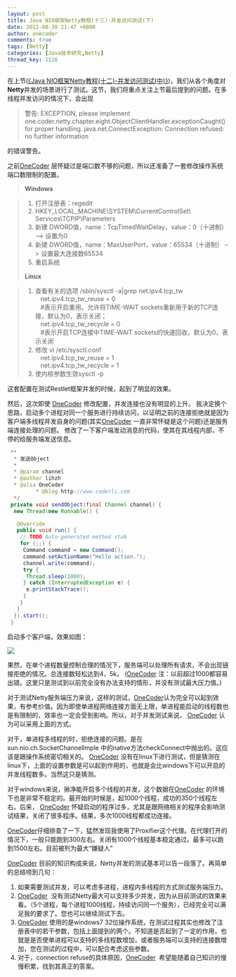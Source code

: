 ```yaml
---
layout: post
title: Java NIO框架Netty教程(十三)-并发访问测试(下)
date: 2012-08-30 21:47 +0800
author: onecoder
comments: true
tags: [Netty]
categories: [Java技术研究,Netty]
thread_key: 1116
---
```

在上节(<a href="http://www.coderli.com/netty-concurrency-problem-test-two" target="\_blank">《Java NIO框架Netty教程(十二)-并发访问测试(中)》</a>)，我们从各个角度对**Netty**并发的场景进行了测试。这节，我们将重点关注上节最后提到的问题。在多线程并发访问的情况下，会出现

>
>警告: EXCEPTION, please implement one.coder.netty.chapter.eight.ObjectClientHandler.exceptionCaught() for proper handling.
>java.net.ConnectException: Connection refused: no further information
>

的错误警告。

之前[OneCoder](http://www.coderli.com/) 层怀疑过是端口数不够的问题，所以还准备了一套修改操作系统端口数限制的配置。

>**Windows**

>1. 打开注册表：regedit
>2. HKEY_LOCAL_MACHINE\SYSTEM\CurrentControlSet\ Services\TCPIP\Parameters
>3. 新建 DWORD值，name：TcpTimedWaitDelay，value：0（十进制） –&gt; 设置为0
>4. 新建 DWORD值，name：MaxUserPort，value：65534（十进制） –&gt; 设置最大连接数65534
>5. 重启系统
>
>**Linux**

>1. 查看有关的选项 /sbin/sysctl -a|grep net.ipv4.tcp_tw<br>
>   net.ipv4.tcp_tw_reuse = 0<br>
>   #表示开启重用。允许将TIME-WAIT sockets重新用于新的TCP连接，默认为0，表示关闭；<br>
>   net.ipv4.tcp_tw_recycle = 0<br>
>   #表示开启TCP连接中TIME-WAIT sockets的快速回收，默认为0，表示关闭<br>
>2. 修改 vi /etc/sysctl.conf<br>
>   net.ipv4.tcp_tw_reuse = 1<br>
>   net.ipv4.tcp_tw_recycle = 1<br>
>3. 使内核参数生效sysctl -p

这套配置在测试Restlet框架并发的时候，起到了明显的效果。

然后，这次即使 [OneCoder](http://www.coderli.com/) 修改配置，并发连接也没有明显的上升。 我决定换个思路，启动多个进程对同一个服务进行持续访问，以证明之前的连接拒绝就是因为客户端多线程并发自身的问题(其实[OneCoder](http://www.coderli.com/) 一直非常怀疑是这个问题)还是服务端连接处理的问题。
修改了一下客户端发动消息的代码，使其在其线程内部，不停的给服务端发送信息。

```java
 **
  * 发送Object
  * 
  * @param channel
  * @author lihzh
  * @alia OneCoder
         * @blog http://www.coderli.com
  */
 private void sendObject(final Channel channel) {
  new Thread(new Runnable() {

   @Override
   public void run() {
    // TODO Auto-generated method stub
    for (;;) {
     Command command = new Command();
     command.setActionName("Hello action.");
     channel.write(command);
     try {
      Thread.sleep(1000);
     } catch (InterruptedException e) {
      e.printStackTrace();
     }
    }
   }
  }).start();
 }
```

启动多个客户端，效果如图：

![](/images/oldposts/4hFcy.jpg)

果然，在单个进程数量控制合理的情况下，服务端可以处理所有请求，不会出现链接拒绝的情况。总连接数轻松达到4，5k。 ([OneCoder](http://www.coderli.com/) 注：以前超过1000都容易出错。这里只是测试到以前完全没有办法支持的情形，并没有测试最大压力值。)

对于测试Netty服务端压力来说，这样的测试，[OneCoder](http://www.coderli.com/)认为完全可以起到效果，有参考价值。因为即使单进程网络连接方面无上限，单进程能启动的线程数也是有限制的，效率也一定会受到影响。所以，对于并发测试来说， [OneCoder](http://www.coderli.com/) 认为可以采用上面的方式。

对于，单进程多线程的时，拒绝连接的问题。是在sun.nio.ch.SocketChannelImple 中的native方法checkConnect中抛出的。这应该是跟操作系统密切相关的。 [OneCoder](http://www.coderli.com/) 没有在linux下进行测试，但是猜测在linux下，上面的设置参数是可以起到作用的，也就是会比windows下可以开启的并发线程数多。当然这只是猜测。

对于windows来说，揪净能开启多个线程的并发，这个数据在[OneCoder](http://www.coderli.com/) 的环境下也是非常不稳定的。最开始的时候是，起1000个线程，成功的350个线程左右。后来， [OneCoder](http://www.coderli.com/) 怀疑启动的程序过多，尤其是跟网络相关的程序会影响测试结果，关闭了很多程序。结果，多次1000线程都成功连接。

[OneCoder](http://www.coderli.com/)仔细排查了一下，猛然发现我使用了Proxifier这个代理。在代理打开的情况下，一般只能跑到300左右。关闭有1000个线程基本稳定通过。最多可以跑到1500左右。目前被列为最大“嫌疑人”

[OneCoder](http://www.coderli.com/) 目前的知识构成来说，Netty并发的测试基本可以告一段落了。再简单的总结唠到几句：

1. 如果需要测试并发，可以考虑多进程，进程内多线程的方式测试服务端压力。
2. [OneCoder](http://www.coderli.com/)  没有测试Netty最大可以支持多少并发，因为从目前测试的效果来看。（5个进程，每个进程1000线程，持续访问同一个服务），已经完全可以满足我的要求了。您也可以继续测试下去。
3. [OneCoder](http://www.coderli.com/) 使用的是windows7 32位操作系统，在测试过程其实也修改了注册表中的若干参数，包括上面提到的两个。不知道是否起到了一定的作用，也就是是否使单进程可以支持的多线程数增加，或者服务端可以支持的连接数增加，您在测试的过程中，可以配合考虑这些参数。
4. 对于，connection refuse的具体原因，[OneCoder](http://www.coderli.com/)  希望能随着自己知识的慢慢积累，找到其真正的答案。
